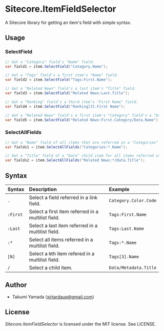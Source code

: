 # Sitecore.ItemFieldSelector
A Sitecore library for getting an item's field with simple syntax.

## Usage
### SelectField
```csharp
// Get a "Category" field's "Name" field.
var field1 = item.SelectField("Category.Name");

// Get a "Tags" field's a first item's "Name" field.
var field2 = item.SelectField("Tags:First.Name");

// Get a "Related News" field's a last item's "Title" field.
var field3 = item.SelectField("Related News:Last.Title");

// Get a "Ranking" field's a third item's "First Name" field.
var field4 = item.SelectField("Ranking[3].First Name");

// Get a "Related News" field's a first item's "Category" field's a "Data" child item's a "Name" field.
var field5 = item.SelectField("Related News:First.Category/Data.Name");
```

### SelectAllFields
```csharp
// Get a "Name" field of all items that are referred in a "Categories" Multilist field.
var fields1 = item.SelectAllFields("Categories:*.Name");

// Get a "Title" field of a "Data" child item for all items referred in a "Related News" field.
var fields2 = item.SelectAllFields("Related News:*/Data.Title");
```

## Syntax
|Syntax|Description|Example|
|:-|:-|:-|
|`.`|Select a field referred in a link field.|`Category.Color.Code`|
|`:First`|Select a first item referred in a multilist field.|`Tags:First.Name`|
|`:Last`|Select a last item referred in a multilist field.|`Tags:Last.Name`|
|`:*`|Select all items referred in a multilist field.|`Tags:*.Name`|
|`[N]`|Select a `N`th item refered in a multilist field.|`Tags[3].Name`|
|`/`|Select a child item.|`Data/Metadata.Title`|

## Author
- Takumi Yamada (xirtardauq@gmail.com)

## License
*Sitecore.ItemFieldSelector* is licensed under the MIT license. See LICENSE.